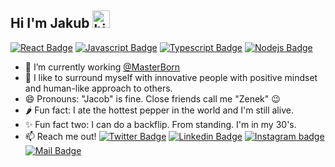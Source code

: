 ## Hi I'm Jakub <img src="https://user-images.githubusercontent.com/1303154/88677602-1635ba80-d120-11ea-84d8-d263ba5fc3c0.gif" width="28px" height="28px" alt="hi">

[![React Badge](https://img.shields.io/badge/-React-61DBFB?style=for-the-badge&labelColor=black&logo=react&logoColor=61DBFB)](#) [![Javascript Badge](https://img.shields.io/badge/-Javascript-F0DB4F?style=for-the-badge&labelColor=black&logo=javascript&logoColor=F0DB4F)](#) [![Typescript Badge](https://img.shields.io/badge/-Typescript-007acc?style=for-the-badge&labelColor=black&logo=typescript&logoColor=007acc)](#) [![Nodejs Badge](https://img.shields.io/badge/-Nodejs-3C873A?style=for-the-badge&labelColor=black&logo=node.js&logoColor=3C873A)](#)

- 🔭 I’m currently working [@MasterBorn](https://www.masterborn.com/)
- 🌳 I like to surround myself with innovative people with positive mindset and human-like approach to others.
- 😄 Pronouns: "Jacob" is fine. Close friends call me "Zenek" 😉
- 🌶 Fun fact: I ate the hottest pepper in the world and I'm still alive.
- ✨ Fun fact two: I can do a backflip. From standing. I'm in my 30's.
- 📫 Reach me out! [![Twitter Badge](https://img.shields.io/badge/-@imvanzen-1ca0f1?style=flat&labelColor=1ca0f1&logo=twitter&logoColor=white&link=https://twitter.com/imvanzen)](https://twitter.com/imvanzen) [![Linkedin Badge](https://img.shields.io/badge/-jreczko-0e76a8?style=flat&labelColor=0e76a8&logo=linkedin&logoColor=white)](https://www.linkedin.com/in/jreczko/) [![Instagram badge](https://img.shields.io/badge/-@lubie.ostre-e84393?style=flat&labelColor=e84393&logo=instagram&logoColor=white)](https://instagram.com/lubie.ostre) [![Mail Badge](https://img.shields.io/badge/-reczko.jakub-c0392b?style=flat&labelColor=c0392b&logo=gmail&logoColor=white)](mailto:reczko.jakub@gmail.com)


